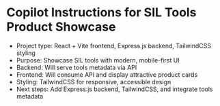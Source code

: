 # Copilot Instructions for SIL Tools Product Showcase

- Project type: React + Vite frontend, Express.js backend, TailwindCSS styling
- Purpose: Showcase SIL tools with modern, mobile-first UI
- Backend: Will serve tools metadata via API
- Frontend: Will consume API and display attractive product cards
- Styling: TailwindCSS for responsive, accessible design
- Next steps: Add Express.js backend, TailwindCSS, and integrate tools metadata
